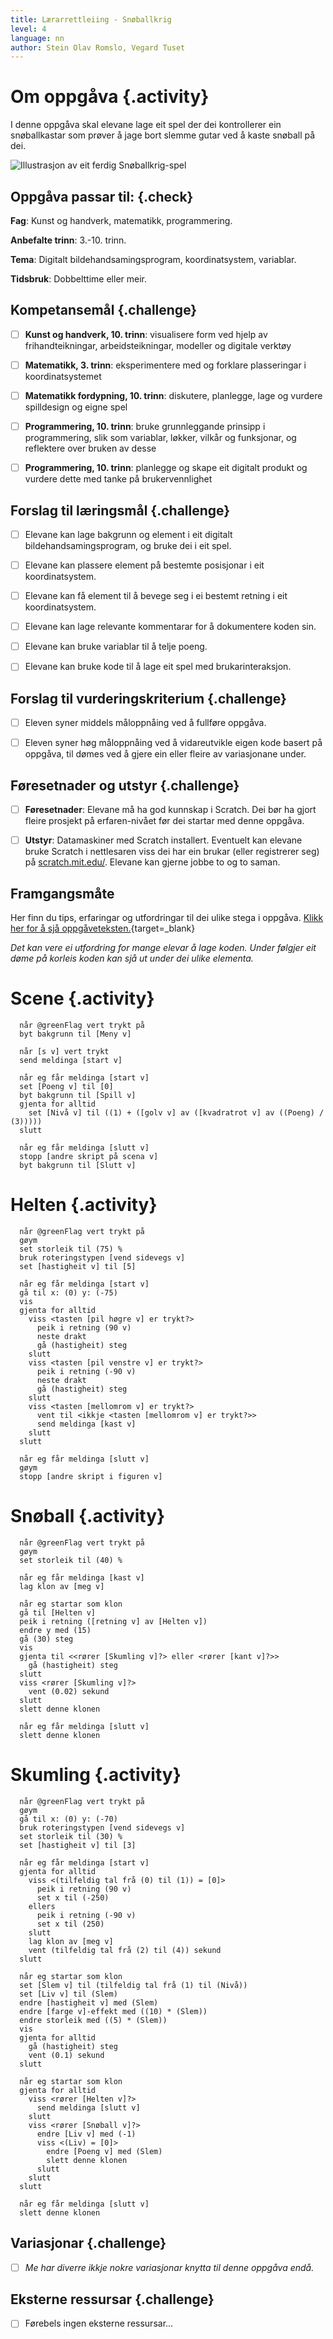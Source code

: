 ```yaml
---
title: Lærarrettleiing - Snøballkrig
level: 4
language: nn
author: Stein Olav Romslo, Vegard Tuset
---
```



# Om oppgåva {.activity}

I denne oppgåva skal elevane lage eit spel der dei kontrollerer ein
snøballkastar som prøver å jage bort slemme gutar ved å kaste snøball på dei.

![Illustrasjon av eit ferdig Snøballkrig-spel](snoballkrig.png)

## Oppgåva passar til: {.check}

__Fag__: Kunst og handverk, matematikk, programmering.

__Anbefalte trinn__: 3.-10. trinn.

__Tema__: Digitalt bildehandsamingsprogram, koordinatsystem, variablar.

__Tidsbruk__: Dobbelttime eller meir.

## Kompetansemål {.challenge}

- [ ] __Kunst og handverk, 10. trinn__: visualisere form ved hjelp av
      frihandteikningar, arbeidsteikningar, modeller og digitale verktøy

- [ ] __Matematikk, 3. trinn__: eksperimentere med og forklare plasseringar i
      koordinatsystemet

- [ ] __Matematikk fordypning, 10. trinn__: diskutere, planlegge, lage og
      vurdere spilldesign og eigne spel

- [ ] __Programmering, 10. trinn__: bruke grunnleggande prinsipp i
      programmering, slik som variablar, løkker, vilkår og funksjonar, og
      reflektere over bruken av desse

- [ ] __Programmering, 10. trinn__: planlegge og skape eit digitalt produkt og
      vurdere dette med tanke på brukervennlighet

## Forslag til læringsmål {.challenge}

- [ ] Elevane kan lage bakgrunn og element i eit digitalt
  bildehandsamingsprogram, og bruke dei i eit spel.

- [ ] Elevane kan plassere element på bestemte posisjonar i eit koordinatsystem.

- [ ] Elevane kan få element til å bevege seg i ei bestemt retning i eit
  koordinatsystem.

- [ ] Elevane kan lage relevante kommentarar for å dokumentere koden sin.

- [ ] Elevane kan bruke variablar til å telje poeng.

- [ ] Elevane kan bruke kode til å lage eit spel med brukarinteraksjon.

## Forslag til vurderingskriterium {.challenge}

- [ ] Eleven syner middels måloppnåing ved å fullføre oppgåva.

- [ ] Eleven syner høg måloppnåing ved å vidareutvikle eigen kode basert på
  oppgåva, til dømes ved å gjere ein eller fleire av variasjonane under.

## Føresetnader og utstyr {.challenge}

- [ ] __Føresetnader__: Elevane må ha god kunnskap i Scratch. Dei bør ha gjort
  fleire prosjekt på erfaren-nivået før dei startar med denne oppgåva.

- [ ] __Utstyr__: Datamaskiner med Scratch installert. Eventuelt kan elevane
  bruke Scratch i nettlesaren viss dei har ein brukar (eller registrerer seg) på
  [scratch.mit.edu/](https://scratch.mit.edu/). Elevane kan gjerne jobbe to og
  to saman.

## Framgangsmåte

Her finn du tips, erfaringar og utfordringar til dei ulike stega i oppgåva.
[Klikk her for å sjå
oppgåveteksten.](../snoballkrig/snoballkrig_nn.html){target=_blank}

_Det kan vere ei utfordring for mange elevar å lage koden. Under følgjer eit døme på korleis koden kan sjå ut under dei ulike elementa._


# Scene {.activity}

```blocks
  når @greenFlag vert trykt på
  byt bakgrunn til [Meny v]

  når [s v] vert trykt
  send meldinga [start v]

  når eg får meldinga [start v]
  set [Poeng v] til [0]
  byt bakgrunn til [Spill v]
  gjenta for alltid
    set [Nivå v] til ((1) + ([golv v] av ([kvadratrot v] av ((Poeng) / (3)))))
  slutt

  når eg får meldinga [slutt v]
  stopp [andre skript på scena v]
  byt bakgrunn til [Slutt v]
```


# Helten {.activity}

```blocks
  når @greenFlag vert trykt på
  gøym
  set storleik til (75) %
  bruk roteringstypen [vend sidevegs v]
  set [hastigheit v] til [5]

  når eg får meldinga [start v]
  gå til x: (0) y: (-75)
  vis
  gjenta for alltid
    viss <tasten [pil høgre v] er trykt?>
      peik i retning (90 v)
      neste drakt
      gå (hastigheit) steg
    slutt
    viss <tasten [pil venstre v] er trykt?>
      peik i retning (-90 v)
      neste drakt
      gå (hastigheit) steg
    slutt
    viss <tasten [mellomrom v] er trykt?>
      vent til <ikkje <tasten [mellomrom v] er trykt?>>
      send meldinga [kast v]
    slutt
  slutt

  når eg får meldinga [slutt v]
  gøym
  stopp [andre skript i figuren v]
```


# Snøball {.activity}

```blocks
  når @greenFlag vert trykt på
  gøym
  set storleik til (40) %

  når eg får meldinga [kast v]
  lag klon av [meg v]

  når eg startar som klon
  gå til [Helten v]
  peik i retning ([retning v] av [Helten v])
  endre y med (15)
  gå (30) steg
  vis
  gjenta til <<rører [Skumling v]?> eller <rører [kant v]?>>
    gå (hastigheit) steg
  slutt
  viss <rører [Skumling v]?>
    vent (0.02) sekund
  slutt
  slett denne klonen

  når eg får meldinga [slutt v]
  slett denne klonen
```


# Skumling {.activity}

```blocks
  når @greenFlag vert trykt på
  gøym
  gå til x: (0) y: (-70)
  bruk roteringstypen [vend sidevegs v]
  set storleik til (30) %
  set [hastigheit v] til [3]

  når eg får meldinga [start v]
  gjenta for alltid
    viss <(tilfeldig tal frå (0) til (1)) = [0]>
      peik i retning (90 v)
      set x til (-250)
    ellers
      peik i retning (-90 v)
      set x til (250)
    slutt
    lag klon av [meg v]
    vent (tilfeldig tal frå (2) til (4)) sekund
  slutt

  når eg startar som klon
  set [Slem v] til (tilfeldig tal frå (1) til (Nivå))
  set [Liv v] til (Slem)
  endre [hastigheit v] med (Slem)
  endre [farge v]-effekt med ((10) * (Slem))
  endre storleik med ((5) * (Slem))
  vis
  gjenta for alltid
    gå (hastigheit) steg
    vent (0.1) sekund
  slutt

  når eg startar som klon
  gjenta for alltid
    viss <rører [Helten v]?>
      send meldinga [slutt v]
    slutt
    viss <rører [Snøball v]?>
      endre [Liv v] med (-1)
      viss <(Liv) = [0]>
        endre [Poeng v] med (Slem)
        slett denne klonen
      slutt
    slutt
  slutt

  når eg får meldinga [slutt v]
  slett denne klonen
```

## Variasjonar {.challenge}

- [ ] _Me har diverre ikkje nokre variasjonar knytta til denne oppgåva endå._

## Eksterne ressursar {.challenge}

- [ ] Førebels ingen eksterne ressursar...

